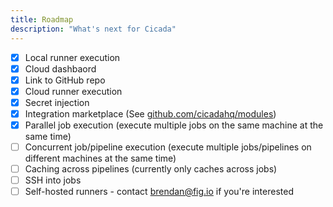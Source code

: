 ```yaml
---
title: Roadmap
description: "What's next for Cicada"
---
```


- [x] Local runner execution
- [x] Cloud dashbaord
- [x] Link to GitHub repo
- [x] Cloud runner execution
- [x] Secret injection
- [x] Integration marketplace (See [github.com/cicadahq/modules](https://github.com/cicadahq/modules))
- [x] Parallel job execution (execute multiple jobs on the same machine at the same time)
- [ ] Concurrent job/pipeline execution (execute multiple jobs/pipelines on different machines at the same time)
- [ ] Caching across pipelines (currently only caches across jobs)
- [ ] SSH into jobs
- [ ] Self-hosted runners - contact [brendan@fig.io](mailto:brendan@fig.io) if you're interested
